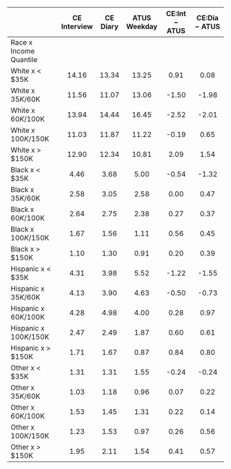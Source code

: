 
|                      | CE<br>Interview |  CE<br>Diary | ATUS<br>Weekday | CE:Int &minus; ATUS | CE:Dia &minus; ATUS |
| -------------------- | :----------: | :----------: | :----------: | :----------: | :----------: |
| Race x Income Quantile |              |              |              |              |              |
| White x     < $35K   |        14.16 |        13.34 |        13.25 |         0.91 |         0.08 |
| White x  $35K/$60K   |        11.56 |        11.07 |        13.06 |        -1.50 |        -1.98 |
| White x  $60K/$100K  |        13.94 |        14.44 |        16.45 |        -2.52 |        -2.01 |
| White x $100K/$150K  |        11.03 |        11.87 |        11.22 |        -0.19 |         0.65 |
| White x     > $150K  |        12.90 |        12.34 |        10.81 |         2.09 |         1.54 |
| Black x     < $35K   |         4.46 |         3.68 |         5.00 |        -0.54 |        -1.32 |
| Black x  $35K/$60K   |         2.58 |         3.05 |         2.58 |         0.00 |         0.47 |
| Black x  $60K/$100K  |         2.64 |         2.75 |         2.38 |         0.27 |         0.37 |
| Black x $100K/$150K  |         1.67 |         1.56 |         1.11 |         0.56 |         0.45 |
| Black x     > $150K  |         1.10 |         1.30 |         0.91 |         0.20 |         0.39 |
| Hispanic x     < $35K |         4.31 |         3.98 |         5.52 |        -1.22 |        -1.55 |
| Hispanic x  $35K/$60K |         4.13 |         3.90 |         4.63 |        -0.50 |        -0.73 |
| Hispanic x  $60K/$100K |         4.28 |         4.98 |         4.00 |         0.28 |         0.97 |
| Hispanic x $100K/$150K |         2.47 |         2.49 |         1.87 |         0.60 |         0.61 |
| Hispanic x     > $150K |         1.71 |         1.67 |         0.87 |         0.84 |         0.80 |
| Other x     < $35K   |         1.31 |         1.31 |         1.55 |        -0.24 |        -0.24 |
| Other x  $35K/$60K   |         1.03 |         1.18 |         0.96 |         0.07 |         0.22 |
| Other x  $60K/$100K  |         1.53 |         1.45 |         1.31 |         0.22 |         0.14 |
| Other x $100K/$150K  |         1.23 |         1.53 |         0.97 |         0.26 |         0.56 |
| Other x     > $150K  |         1.95 |         2.11 |         1.54 |         0.41 |         0.57 |


